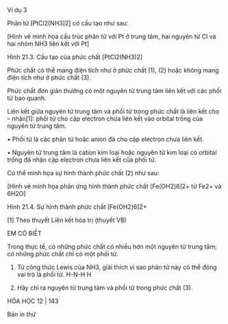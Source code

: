 Ví dụ 3

Phân tử [PtCl2(NH3)2] có cấu tạo như sau:

[Hình vẽ minh họa cấu trúc phân tử với Pt ở trung tâm, hai nguyên tử Cl và hai nhóm NH3 liên kết với Pt]

Hình 21.3. Cấu tạo của phức chất [PtCl2(NH3)2]

Phức chất có thể mang điện tích như ở phức chất (1), (2) hoặc không mang điện tích như ở phức chất (3).

Phức chất đơn giản thường có một nguyên tử trung tâm liên kết với các phối tử bao quanh.

Liên kết giữa nguyên tử trung tâm và phối tử trong phức chất là liên kết cho – nhận[1]: phối tử cho cặp electron chưa liên kết vào orbital trống của nguyên tử trung tâm.

• Phối tử là các phân tử hoặc anion đã cho cặp electron chưa liên kết.

• Nguyên tử trung tâm là cation kim loại hoặc nguyên tử kim loại có orbital trống đã nhận cặp electron chưa liên kết của phối tử.

Có thể minh họa sự hình thành phức chất (2) như sau:

[Hình vẽ minh họa phản ứng hình thành phức chất [Fe(OH2)6]2+ từ Fe2+ và 6H2O]

Hình 21.4. Sự hình thành phức chất [Fe(OH2)6]2+

[1] Theo thuyết Liên kết hóa trị (thuyết VB)

EM CÓ BIẾT

Trong thực tế, có những phức chất có nhiều hơn một nguyên tử trung tâm; có những phức chất chỉ có một phối tử.

1. Từ công thức Lewis của NH3, giải thích vì sao phân tử này có thể đóng vai trò là phối tử.
H-N-H
  H

2. Hãy chỉ ra nguyên tử trung tâm và phối tử trong phức chất (3).

HÓA HỌC 12 | 143

Bản in thử